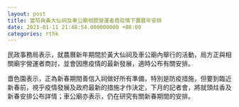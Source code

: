 ```yaml
---
layout: post
title: 當局與黃大仙祠及車公廟相關營運者商疫情下農曆年安排
date: 2021-01-11 21:48:54.000000000 +08:00
categories: rthk
---
```


民政事務局表示，就農曆新年期間於黃大仙祠及車公廟內舉行的活動，局方正與相關廟宇營運者商討，並會因應疫情的最新發展，適時公布有關安排。

嗇色園表示，正為新春期間善信入祠做好所有準備，特別是防疫措施，但要到臨近新春前，視乎疫情發展及政府最新的措施才作決定，下月的記者會，將就頭炷香及新春安排公布詳情；車公廟亦表示，仍在研究有關新春期間的安排。

